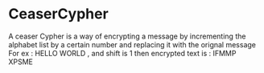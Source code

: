 # CeaserCypher

A ceaser Cypher is a way of encrypting a message by incrementing the alphabet list by a certain number and replacing it with the orignal message
For ex :
HELLO WORLD , and shift is 1 then encrypted text is : IFMMP XPSME
